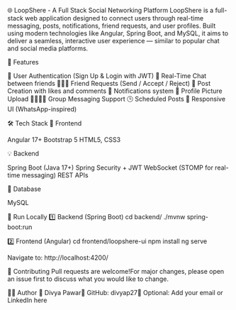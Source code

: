 🌐 LoopShere - A Full Stack Social Networking Platform
LoopShere is a full-stack web application designed to connect users through real-time messaging, posts, notifications, friend requests, and user profiles. Built using modern technologies like Angular, Spring Boot, and MySQL, it aims to deliver a seamless, interactive user experience — similar to popular chat and social media platforms.

🚀 Features

👥 User Authentication (Sign Up & Login with JWT)
💬 Real-Time Chat between friends
🧑‍🤝‍🧑 Friend Requests (Send / Accept / Reject)
📝 Post Creation with likes and comments
🔔 Notifications system
📂 Profile Picture Upload
👨‍👩‍👧‍👦 Group Messaging Support
🕒 Scheduled Posts
📱 Responsive UI (WhatsApp-inspired)


🛠️ Tech Stack
🎯 Frontend

Angular 17+
Bootstrap 5
HTML5, CSS3

💡 Backend

Spring Boot (Java 17+)
Spring Security + JWT
WebSocket (STOMP for real-time messaging)
REST APIs

💾 Database

MySQL


🧪 Run Locally
1️⃣ Backend (Spring Boot)
cd backend/
./mvnw spring-boot:run

2️⃣ Frontend (Angular)
cd frontend/loopshere-ui
npm install
ng serve

Navigate to: http://localhost:4200/

🤝 Contributing
Pull requests are welcome!For major changes, please open an issue first to discuss what you would like to change.

🧑‍💻 Author
👤 Divya Pawar💼 GitHub: divyap27📧 Optional: Add your email or LinkedIn here
